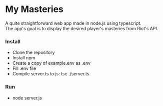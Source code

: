﻿# My Masteries

A quite straightforward web app made in node.js using typescript. \
The app's goal is to display the desired player's masteries from Riot's API.

### Install

- Clone the repository
- Install npm
- Create a copy of example.env as .env
- Fill .env file
- Compile server.ts to js: tsc ./server.ts

### Run

- node server.js
